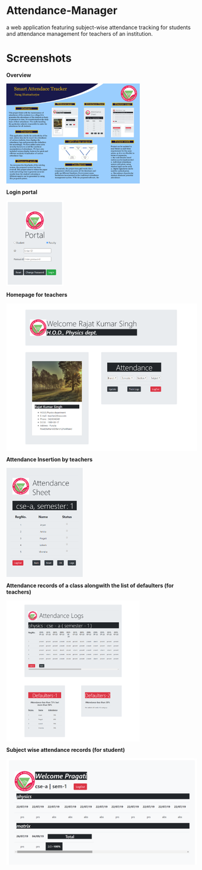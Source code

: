 # Attendance-Manager

a web application featuring subject-wise attendance tracking for students and attendance management for teachers of an institution. 

# Screenshots

<p align="center">
  
<b>Overview</b>

<img align="center" src="./assets/images/poster.jpg" alt="poster" width="70%" height="auto"/>

<b>Login portal</b>

<img align="center" src="./assets/images/login.png" alt="login" width="30%" height="auto"/>

<b>Homepage for teachers</b>

<img align="center" src="./assets/images/welcome.png" alt="thome"/>

<b>Attendance Insertion by teachers</b>

<img align="center" src="./assets/images/sheet.png" alt="insert" width="40%" height="auto"/>

<b>Attendance records of a class alongwith the list of defaulters (for teachers)</b>

<img align="center" src="./assets/images/display1.png" alt="tdisplay" width="70%" height="auto"/>

<b>Subject wise attendance records (for student)</b>

<img align="center" src="./assets/images/display2.png" alt="sdisplay"/>

</p>
